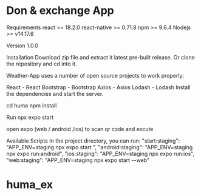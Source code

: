# Don & exchange  App

Requirements 
react >= 18.2.0
react-native >= 0.71.8
npm >= 9.6.4
Nodejs >=  v14.17.6

Version
1.0.0

Installation
Download zip file and extract it latest pre-built release. Or clone the repository and cd into it.

Weather-App uses a number of open source projects to work properly:

React - React
Bootstrap - Bootstrap
Axios - Axios
Lodash - Lodash
Install the dependencies and start the server.

cd huma
npm install

Run
npx expo start

open expo (web / android /ios) to scan qr code and excute

Available Scripts
In the project directory, you can run:
 "start:staging": "APP_ENV=staging npx  expo start ",
 "android:staging": "APP_ENV=staging npx expo run:android",
 "ios:staging": "APP_ENV=staging npx expo run:ios",
 "web:staging": "APP_ENV=staging npx expo start --web"

 
# huma_ex
